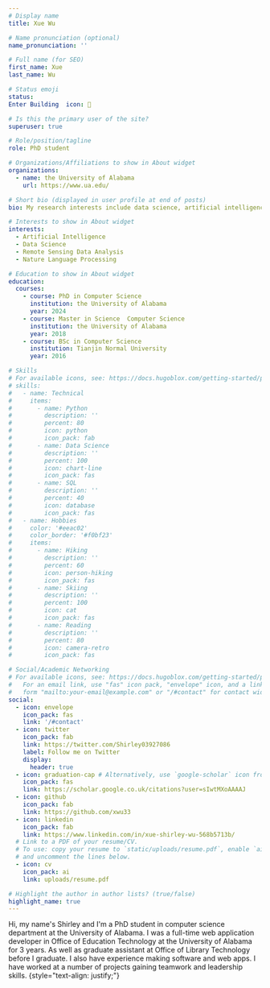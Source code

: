 ```yaml
---
# Display name
title: Xue Wu

# Name pronunciation (optional)
name_pronunciation: ''

# Full name (for SEO)
first_name: Xue
last_name: Wu

# Status emoji
status:
Enter Building  icon: 🙂

# Is this the primary user of the site?
superuser: true

# Role/position/tagline
role: PhD student

# Organizations/Affiliations to show in About widget
organizations:
  - name: the University of Alabama
    url: https://www.ua.edu/

# Short bio (displayed in user profile at end of posts)
bio: My research interests include data science, artificial intelligence and machine learning.

# Interests to show in About widget
interests:
  - Artificial Intelligence
  - Data Science
  - Remote Sensing Data Analysis
  - Nature Language Processing

# Education to show in About widget
education:
  courses:
    - course: PhD in Computer Science
      institution: the University of Alabama
      year: 2024
    - course: Master in Science  Computer Science
      institution: the University of Alabama
      year: 2018
    - course: BSc in Computer Science
      institution: Tianjin Normal University
      year: 2016

# Skills
# For available icons, see: https://docs.hugoblox.com/getting-started/page-builder/#icons
# skills:
#   - name: Technical
#     items:
#       - name: Python
#         description: ''
#         percent: 80
#         icon: python
#         icon_pack: fab
#       - name: Data Science
#         description: ''
#         percent: 100
#         icon: chart-line
#         icon_pack: fas
#       - name: SQL
#         description: ''
#         percent: 40
#         icon: database
#         icon_pack: fas
#   - name: Hobbies
#     color: '#eeac02'
#     color_border: '#f0bf23'
#     items:
#       - name: Hiking
#         description: ''
#         percent: 60
#         icon: person-hiking
#         icon_pack: fas
#       - name: Skiing
#         description: ''
#         percent: 100
#         icon: cat
#         icon_pack: fas
#       - name: Reading
#         description: ''
#         percent: 80
#         icon: camera-retro
#         icon_pack: fas

# Social/Academic Networking
# For available icons, see: https://docs.hugoblox.com/getting-started/page-builder/#icons
#   For an email link, use "fas" icon pack, "envelope" icon, and a link in the
#   form "mailto:your-email@example.com" or "/#contact" for contact widget.
social:
  - icon: envelope
    icon_pack: fas
    link: '/#contact'
  - icon: twitter
    icon_pack: fab
    link: https://twitter.com/Shirley03927086
    label: Follow me on Twitter
    display:
      header: true
  - icon: graduation-cap # Alternatively, use `google-scholar` icon from `ai` icon pack
    icon_pack: fas
    link: https://scholar.google.co.uk/citations?user=sIwtMXoAAAAJ
  - icon: github
    icon_pack: fab
    link: https://github.com/xwu33
  - icon: linkedin
    icon_pack: fab
    link: https://www.linkedin.com/in/xue-shirley-wu-568b5713b/
  # Link to a PDF of your resume/CV.
  # To use: copy your resume to `static/uploads/resume.pdf`, enable `ai` icons in `params.yaml`,
  # and uncomment the lines below.
  - icon: cv
    icon_pack: ai
    link: uploads/resume.pdf

# Highlight the author in author lists? (true/false)
highlight_name: true
---
```


Hi, my name's Shirley and I'm a PhD student in computer science department at the University of Alabama. I was a full-time web application developer in Office of Education Technology at the University of Alabama for 3 years. As well as graduate assistant at Office of Library Technology before I graduate. I also have experience making software and web apps. I have worked at a number of projects gaining teamwork and leadership skills.
{style="text-align: justify;"}
